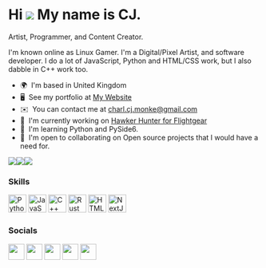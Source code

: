 # Hi ![](https://user-images.githubusercontent.com/18350557/176309783-0785949b-9127-417c-8b55-ab5a4333674e.gif) My name is CJ.

Artist, Programmer, and Content Creator.

I'm known online as Linux Gamer. I'm a Digital/Pixel Artist, and software developer. I do a lot of JavaScript, Python and HTML/CSS work, but I also dabble in C++ work too.

* 🌍  I'm based in United Kingdom
* 🖥️  See my portfolio at [My Website](http://linuxgamer.github.io)
* ✉️  You can contact me at [charl.cj.monke@gmail.com](mailto:charl.cj.monke@gmail.com)
* 🚀  I'm currently working on [Hawker Hunter for Flightgear](http://github.com/Linux-Flights/hawker-hunter)
* 🧠  I'm learning Python and PySide6.
* 🤝  I'm open to collaborating on Open source projects that I would have a need for.

<a href="https://www.github.com/LinuxGamer" target="_blank" rel="noreferrer"><img src="https://img.shields.io/github/followers/LinuxGamer?logo=github&style=for-the-badge&color=0891b2&labelColor=1c1917" /></a><a href="https://www.twitter.com/The_LinuxGamer" target="_blank" rel="noreferrer"><img src="https://img.shields.io/twitter/follow/The_LinuxGamer?logo=twitter&style=for-the-badge&color=0891b2&labelColor=1c1917" /></a><a href="https://www.twitch.tv/the_linuxgamer" target="_blank" rel="noreferrer"><img src="https://img.shields.io/twitch/status/the_linuxgamer?logo=twitchsx&style=for-the-badge&color=0891b2&labelColor=1c1917&label=TWITCH+STATUS" /></a>

### Skills  

<p align="left"> <a href="https://www.python.org/" target="_blank" rel="noreferrer"><img src="https://raw.githubusercontent.com/danielcranney/readme-generator/main/public/icons/skills/python-colored.svg" width="36" height="36" alt="Python" /></a> <a href="https://developer.mozilla.org/en-US/docs/Web/JavaScript" target="_blank" rel="noreferrer"><img src="https://raw.githubusercontent.com/danielcranney/readme-generator/main/public/icons/skills/javascript-colored.svg" width="36" height="36" alt="JavaScript" /></a> <a href="https://docs.microsoft.com/en-us/cpp/?view=msvc-170" target="_blank" rel="noreferrer"><img src="https://raw.githubusercontent.com/danielcranney/readme-generator/main/public/icons/skills/cplusplus-colored.svg" width="36" height="36" alt="C++" /></a> <a href="https://www.rust-lang.org/" target="_blank" rel="noreferrer"><img src="https://raw.githubusercontent.com/danielcranney/readme-generator/main/public/icons/skills/rust-colored.svg" width="36" height="36" alt="Rust" /></a> <a href="https://developer.mozilla.org/en-US/docs/Glossary/HTML5" target="_blank" rel="noreferrer"><img src="https://raw.githubusercontent.com/danielcranney/readme-generator/main/public/icons/skills/html5-colored.svg" width="36" height="36" alt="HTML5" /></a> <a href="https://nextjs.org/docs" target="_blank" rel="noreferrer"><img src="https://raw.githubusercontent.com/danielcranney/readme-generator/main/public/icons/skills/nextjs-colored.svg" width="36" height="36" alt="NextJs" /></a> </p> 

### Socials  <p align="left"> <a href="https://www.github.com/LinuxGamer" target="_blank" rel="noreferrer"><img src="https://raw.githubusercontent.com/danielcranney/readme-generator/main/public/icons/socials/github.svg" width="32" height="32" /></a> <a href="https://LinuxGamer.hashnode.dev" target="_blank" rel="noreferrer"><img src="https://raw.githubusercontent.com/danielcranney/readme-generator/main/public/icons/socials/hashnode.svg" width="32" height="32" /></a> <a href="https://www.twitter.com/The_LinuxGamer" target="_blank" rel="noreferrer"><img src="https://raw.githubusercontent.com/danielcranney/readme-generator/main/public/icons/socials/twitter.svg" width="32" height="32" /></a> <a href="https://www.youtube.com/c/@the_linuxgamer" target="_blank" rel="noreferrer"><img src="https://raw.githubusercontent.com/danielcranney/readme-generator/main/public/icons/socials/youtube.svg" width="32" height="32" /></a> <a href="https://www.twitch.tv/the_linuxgamer" target="_blank" rel="noreferrer"><img src="https://raw.githubusercontent.com/danielcranney/readme-generator/main/public/icons/socials/twitch.svg" width="32" height="32" /></a></p>

